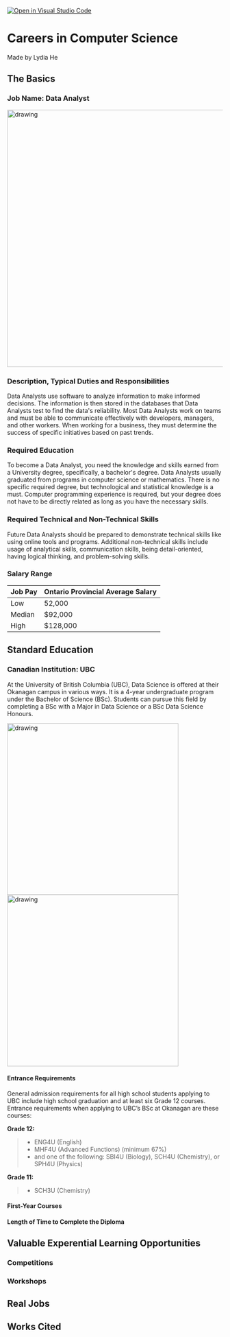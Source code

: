 [![Open in Visual Studio Code](https://classroom.github.com/assets/open-in-vscode-c66648af7eb3fe8bc4f294546bfd86ef473780cde1dea487d3c4ff354943c9ae.svg)](https://classroom.github.com/online_ide?assignment_repo_id=8805466&assignment_repo_type=AssignmentRepo)
# Careers in Computer Science
Made by Lydia He

## The Basics
### **Job Name:** Data Analyst
<img src="https://images.pexels.com/photos/7567444/pexels-photo-7567444.jpeg?auto=compress&cs=tinysrgb&w=1260&h=750&dpr=2" alt="drawing" width="600"/>

### Description, Typical Duties and Responsibilities
Data Analysts use software to analyze information to make informed decisions. The information is then stored in the databases that Data Analysts test to find the data's reliability. Most Data Analysts work on teams and must be able to communicate effectively with developers, managers, and other workers. When working for a business, they must determine the success of specific initiatives based on past trends. 

### Required Education
To become a Data Analyst, you need the knowledge and skills earned from a University degree, specifically, a bachelor's degree. Data Analysts usually graduated from programs in computer science or mathematics. There is no specific required degree, but technological and statistical knowledge is a must. Computer programming experience is required, but your degree does not have to be directly related as long as you have the necessary skills. 

### Required Technical and Non-Technical Skills
Future Data Analysts should be prepared to demonstrate technical skills like using online tools and programs. Additional non-technical skills include usage of analytical skills, communication skills, being detail-oriented, having logical thinking, and problem-solving skills. 

### Salary Range
Job Pay | Ontario Provincial Average Salary
--- | ---
Low | 52,000
Median | $92,000
High | $128,000

## Standard Education
### **Canadian Institution:** UBC
At the University of British Columbia (UBC), Data Science is offered at their Okanagan campus in various ways. It is a 4-year undergraduate program under the Bachelor of Science (BSc). Students can pursue this field by completing a BSc with a Major in Data Science or a BSc Data Science Honours. 

<img src="https://grantme.ca/wp-content/uploads/2020/12/UBC-1200x808.jpg" alt="drawing" width="400"/>
<img src="https://www.stoodnt.com/blog/wp-content/uploads/2022/05/UoT_UBC_Waterloo_CS.jpg" alt="drawing" width="400"/>


#### Entrance Requirements
General admission requirements for all high school students applying to UBC include high school graduation and at least six Grade 12 courses. Entrance requirements when applying to UBC’s BSc at Okanagan are these courses: 

**Grade 12:**
> * ENG4U (English)
> * MHF4U (Advanced Functions) (minimum 67%)
> * and one of the following: SBI4U (Biology), SCH4U (Chemistry), or SPH4U (Physics)

**Grade 11:**
> * SCH3U (Chemistry)

#### First-Year Courses
#### Length of Time to Complete the Diploma

## Valuable Experential Learning Opportunities
### Competitions
### Workshops

## Real Jobs

## Works Cited